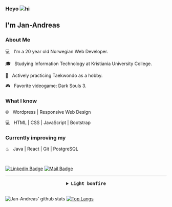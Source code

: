 ### Heyo <img src="https://user-images.githubusercontent.com/1303154/88677602-1635ba80-d120-11ea-84d8-d263ba5fc3c0.gif" width="28px" alt="hi">

<h2> I'm Jan-Andreas</h2>


<h3> About Me </h3>

💻 &nbsp; I'm a 20 year old Norwegian Web Developer.

🎓 &nbsp; Studying Information Technology at Kristiania University College.

🥋 &nbsp; Actively practicing Taekwondo as a hobby.

🎮 &nbsp; Favorite videogame: Dark Souls 3.


<h3>What I know</h3>

🌐 &nbsp; Wordpress | Responsive Web Design

💻 &nbsp; HTML | CSS | JavaScript | Bootstrap


<h3>Currently improving my</h3>

♨ &nbsp; Java | React | Git | PostgreSQL

<br>

<!-- Contact Hyperlinks -->
[![Linkedin Badge](https://img.shields.io/badge/-Jan&#8211;Andreas%20Rusnak-0e76a8?style=flat&labelColor=0e76a8&logo=linkedin&logoColor=white)](https://www.linkedin.com/in/jan-andreas-rusnak-81811b1b9/)
[![Mail Badge](https://img.shields.io/badge/-janandreashorgenr@gmail.com-c0392b?style=flat&labelColor=c0392b&logo=gmail&logoColor=white)](mailto:janandreashorgenr@gmail.com)

<hr>

<!-- Bonfire -->
<details align="center">
<summary> <b> <samp> Light bonfire </samp></b></summary>
<samp>
 <b><h2 style="color: #fc6203">B O N F I R E &nbsp; L I T !</h2> </b>
<img src="https://raw.githubusercontent.com/TanZng/TanZng/master/assets/bonefire.gif" width="200"/>
</samp>
 
 <br>
 
 ![visitors](https://visitor-badge.glitch.me/badge?page_id=janandreaskick.janandreaskick)
 
</details>

<br>

![Jan-Andreas' github stats](https://github-readme-stats.vercel.app/api?username=janandreaskick&show_icons=true&theme=tokyonight)
[![Top Langs](https://github-readme-stats.vercel.app/api/top-langs/?username=janandreaskick&layout=compact)](https://github.com/janandreaskick/github-readme-stats)
